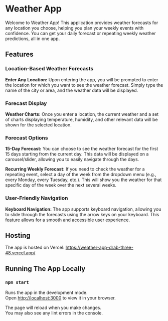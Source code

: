 # Weather App

Welcome to Weather App! This application provides weather forecasts for any location you choose, helping you plan your weekly events with confidence. You can get your daily forecast or repeating weekly weather predictions, all in one app.

## Features

### Location-Based Weather Forecasts

**Enter Any Location:** Upon entering the app, you will be prompted to enter the location for which you want to see the weather forecast. Simply type the name of the city or area, and the weather data will be displayed.

### Forecast Display

**Weather Charts:** Once you enter a location, the current weather and a set of charts displaying temperature, humidity, and other relevant data will be shown for the selected location.

### Forecast Options

**15-Day Forecast:** You can choose to see the weather forecast for the first 15 days starting from the current day. This data will be displayed on a carousel/slider, allowing you to easily navigate through the days.

**Recurring Weekly Forecast:** If you need to check the weather for a repeating event, select a day of the week from the dropdown menu (e.g., every Monday, every Tuesday, etc.). This will show you the weather for that specific day of the week over the next several weeks.

### User-Friendly Navigation

**Keyboard Navigation:** The app supports keyboard navigation, allowing you to slide through the forecasts using the arrow keys on your keyboard. This feature allows for a smooth and accessible user experience.

## Hosting

The app is hosted on Vercel: https://weather-app-drab-three-48.vercel.app/

## Running The App Locally

### `npm start`

Runs the app in the development mode.\
Open [http://localhost:3000](http://localhost:3000) to view it in your browser.

The page will reload when you make changes.\
You may also see any lint errors in the console.


